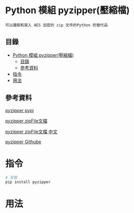 # Python 模組 pyzipper(壓縮檔)

```
可以讀取和寫入 AES 加密的 zip 文件的Python 的替代品
```

## 目錄

- [Python 模組 pyzipper(壓縮檔)](#python-模組-pyzipper壓縮檔)
	- [目錄](#目錄)
	- [參考資料](#參考資料)
- [指令](#指令)
- [用法](#用法)

## 參考資料

[pyzipper pypi](https://pypi.org/project/pyzipper/)

[pyzipper zipFile文檔](https://docs.python.org/3/library/zipfile.html)

[pyzipper zipFile文檔 中文](https://docs.python.org/zh-tw/3/library/zipfile.html#module-zipfile)

[pyzipper Githube](https://github.com/danifus/pyzipper)

# 指令

```bash
# 安裝
pip install pyzipper
```

# 用法

```Python
```
